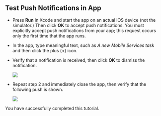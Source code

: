 
## <a id="test"></a>Test Push Notifications in App

* Press **Run** in Xcode and start the app on an actual iOS device (not the simulator.) Then click **OK** to accept push notifications. You must explicitly accept push notifications from your app; this request occurs only the first time that the app runs.

* In the app, type meaningful text, such as _A new Mobile Services task_ and then click the plus (**+**) icon.

* Verify that a notification is received, then click **OK** to dismiss the notification.

  	![][25]

* Repeat step 2 and immediately close the app, then verify that the following push is shown.

  	![][26]

You have successfully completed this tutorial.

[25]: ../articles/media/mobile-services-ios-get-started-push/mobile-quickstart-push3-ios.png
[26]: ../articles/media/mobile-services-ios-get-started-push/mobile-quickstart-push4-ios.png
